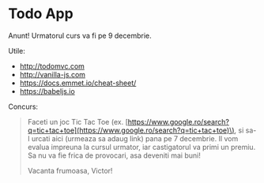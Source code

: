 # Todo App

Anunt! Urmatorul curs va fi pe 9 decembrie.

Utile:

* http://todomvc.com
* http://vanilla-js.com
* https://docs.emmet.io/cheat-sheet/
* https://babeljs.io



Concurs:

> Faceti un joc Tic Tac Toe \(ex. [https://www.google.ro/search?q=tic+tac+toe](https://www.google.ro/search?q=tic+tac+toe)\), si sa-l urcati aici \(urmeaza sa adaug link\) pana pe 7 decembrie. Il vom evalua impreuna la cursul urmator, iar castigatorul va primi un premiu. Sa nu va fie frica de provocari, asa deveniti mai buni!
>
> Vacanta frumoasa, Victor!



